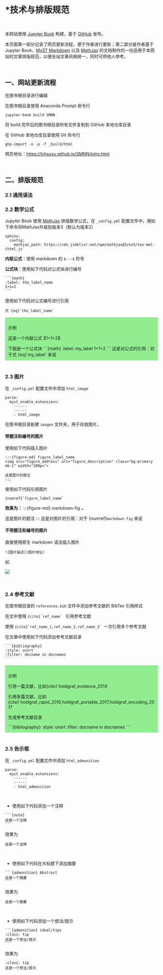 # *技术与排版规范

<br/>

本网站使用 [Jupyter Book](https://jupyterbook.org/en/stable/intro.html) 构建，基于 [GitHub](https://github.com/lyhsysu/lyhsysu) 发布。

本页面第一部分记录了网页更新流程，便于作者进行更新；第二部分是作者基于 Jupyter Book、[MyST Markdown](https://myst-parser.readthedocs.io/en/latest/index.html) 以及 [MathJax](http://docs.mathjax.org/) 的文档制作的一份适用于本网站的文章排版规范，以便全站文章风格统一，同时可供他人参考。

<br/>

## 一、网站更新流程

在图书根目录进行编辑

在图书根目录使用 Anaconda Prompt 命令行

```
jupyter-book build SMNN
```

将 build 完毕后的图书根目录所有文件复制到 GitHub 本地仓库目录

在 GitHub 本地仓库目录使用 Git 命令行

```
ghp-import -n -p -f _build/html
```

网页地址：https://lyhsysu.github.io/SMNN/intro.html

<br/>

## 二、排版规范

### 2.1 通用语法

### 2.2 数学公式

Jupyter Book 使用 [MathJax](http://docs.mathjax.org/) 排版数学公式，在 `_config.yml` 配置文件中，用如下命令将MathJax升级到版本3（默认为版本2）

```
sphinx:
  config:
    mathjax_path: https://cdn.jsdelivr.net/npm/mathjax@3/es5/tex-mml-chtml.js
```

**内联公式**：使用 markdown 的 `$···$` 符号

**公式块**：使用如下代码对公式块进行编号

``````
```{math}
:label: the_label_name
1+1=2
```
``````

使用如下代码对公式编号进行引用

```
式 {eq}`the_label_name` 
```

<div class="admonition note" name="html-admonition" style="background: lightgreen; padding: 10px">
<p class="title">示例</p>
<p>这是一个内联公式 $1+1=2$</p>
下面是一个公式块
```{math}
:label: my_label
1+1=2
```
这是对公式的引用：对于式 {eq}`my_label` 来说
</div>

<br/>

### 2.3 图片

在 `_config.yml` 配置文件中添加 `html_image`

```
parse:
  myst_enable_extensions:
	······
	······
    - html_image
```

在图书根目录新建 `images` 文件夹，用于存放图片。

#### 带题注和编号的图片

使用如下代码插入图片

``````
:::{figure-md} figure_label_name
<img src="figure_address" alt="figure_description" class="bg-primary mb-1" width="200px">

这是图片的题注
:::
``````

使用如下代码引用图片
```
{numref}`figure_label_name`
```
**效果为：**
:::{figure-md} markdown-fig
<img src="https://i.328888.xyz/2023/01/09/05AJE.md.png" alt="斯特恩-盖拉赫实验装置图" class="bg-primary mb-1" width="8cm">

这是图片的题注
:::
这是对图片的引用：对于 {numref}`markdown-fig` 来说

#### 不带题注和编号的图片

直接使用原生 markdown 语法插入图片

```
![图片描述](图片地址)
```

如

![](https://i.328888.xyz/2023/01/09/05AJE.md.png)

<br/>

### 2.4 参考文献

在图书根目录的 `references.bib` 文件中添加参考文献的 BibTex 引用样式

在文中使用 ``{cite}`ref_name` `` 引用参考文献

使用 ``{cite}`ref_name_1,ref_name_2,ref_name_3` ``一次引用多个参考文献 

在文章中使用如下代码添加参考文献目录

``````
```{bibliography}
:style: unsrt
:filter: docname in docnames
```
``````

<div class="admonition note" name="html-admonition" style="background: lightgreen; padding: 10px">
<p class="title">示例</p>
<p>引用一篇文献，比如{cite}`holdgraf_evidence_2014`</p>
<p>引用多篇文献，比如{cite}`holdgraf_rapid_2016,holdgraf_portable_2017,holdgraf_encoding_2017`</p>
<p>生成参考文献目录</p>
```{bibliography}
:style: unsrt
:filter: docname in docnames
```
</div>

<br/>

### 2.5 告示框

在 `_config.yml` 配置文件中添加 `html_admonition`

```
parse:
  myst_enable_extensions:
	······
	······
    - html_admonition
```

<br/>

- 使用如下代码添加一个注释

``````
```{note}
这是一个注释
```
``````

效果为

```{note}
这是一个注释
```

<br/>

- 使用如下代码在大标题下添加摘要

``````
```{admonition} Abstract
这是一个摘要
```
``````

效果为

```{admonition} Abstract
这是一个摘要
```

<br/>

- 使用如下代码添加一个想法/提示

``````
```{admonition} ideal/tips
:class: tip
这是一个想法/提示
```
``````

效果为

```{admonition} ideal/tips
:class: tip
这是一个想法/提示
```